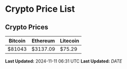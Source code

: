 # Crypto Price List

## Crypto Prices
| Bitcoin | Ethereum | Litecoin |
| ------- | -------- | -------- |
| $81043 | $3137.09 | $75.29 |
**Last Updated:** 2024-11-11 06:31 UTC
**Last Updated:** $DATE$
